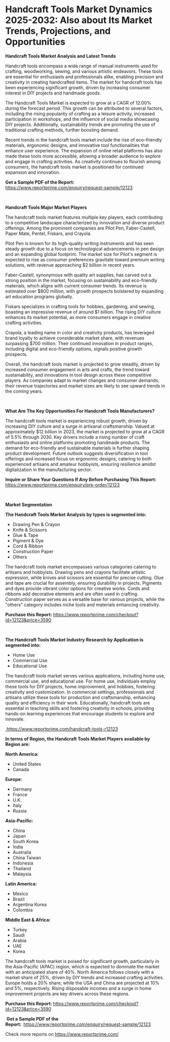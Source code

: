 <p><h1>Handcraft Tools Market Dynamics 2025-2032: Also about Its Market Trends, Projections, and Opportunities</h1></p><p><strong>Handcraft Tools Market Analysis and Latest Trends</strong></p>
<p><p>Handcraft tools encompass a wide range of manual instruments used for crafting, woodworking, sewing, and various artistic endeavors. These tools are essential for enthusiasts and professionals alike, enabling precision and creativity in creating handcrafted items. The market for handcraft tools has been experiencing significant growth, driven by increasing consumer interest in DIY projects and handmade goods.</p><p>The Handcraft Tools Market is expected to grow at a CAGR of 12.00% during the forecast period. This growth can be attributed to several factors, including the rising popularity of crafting as a leisure activity, increased participation in workshops, and the influence of social media showcasing DIY projects. Additionally, sustainability trends are promoting the use of traditional crafting methods, further boosting demand.</p><p>Recent trends in the handcraft tools market include the rise of eco-friendly materials, ergonomic designs, and innovative tool functionalities that enhance user experience. The expansion of online retail platforms has also made these tools more accessible, allowing a broader audience to explore and engage in crafting activities. As creativity continues to flourish among consumers, the handcraft tools market is positioned for continued expansion and innovation.</p></p>
<p><strong>Get a Sample PDF of the Report:&nbsp;</strong> <a href="https://www.reportprime.com/enquiry/request-sample/12123?utm_campaign=2721&utm_medium=2&utm_source=Github&utm_content=ia&utm_term=18032025&utm_id=handcraft-tools">https://www.reportprime.com/enquiry/request-sample/12123</a></p>
<p>&nbsp;</p>
<p><strong>Handcraft Tools Major Market Players</strong></p>
<p><p>The handcraft tools market features multiple key players, each contributing to a competitive landscape characterized by innovation and diverse product offerings. Among the prominent companies are Pilot Pen, Faber-Castell, Paper Mate, Pentel, Fiskars, and Crayola. </p><p>Pilot Pen is known for its high-quality writing instruments and has seen steady growth due to a focus on technological advancements in pen design and an expanding global footprint. The market size for Pilot's segment is expected to rise as consumer preferences gravitate toward premium writing solutions, with revenue approaching $2 billion in recent years.</p><p>Faber-Castell, synonymous with quality art supplies, has carved out a strong position in the market, focusing on sustainability and eco-friendly materials, which aligns with current consumer trends. Its revenue is estimated over $800 million, with growth prospects bolstered by expanding art education programs globally.</p><p>Fiskars specializes in crafting tools for hobbies, gardening, and sewing, boasting an impressive revenue of around $1 billion. The rising DIY culture enhances its market potential, as more consumers engage in creative crafting activities.</p><p>Crayola, a leading name in color and creativity products, has leveraged brand loyalty to achieve considerable market share, with revenues surpassing $700 million. Their continued innovation in product ranges, including digital and eco-friendly options, signals positive growth prospects.</p><p>Overall, the handcraft tools market is projected to grow steadily, driven by increased consumer engagement in arts and crafts, the trend toward sustainability, and innovations in tool design across these competitive players. As companies adapt to market changes and consumer demands, their revenue trajectories and market sizes are likely to see upward trends in the coming years.</p></p>
<p>&nbsp;</p>
<p><strong>What Are The Key Opportunities For Handcraft Tools Manufacturers?</strong></p>
<p><p>The handcraft tools market is experiencing robust growth, driven by increasing DIY culture and a surge in artisanal craftsmanship. Valued at approximately $12 billion in 2023, the market is projected to grow at a CAGR of 5.5% through 2030. Key drivers include a rising number of craft enthusiasts and online platforms promoting handmade products. The demand for eco-friendly and sustainable materials is further shaping product development. Future outlook suggests diversification in tool offerings and increased focus on ergonomic designs, catering to both experienced artisans and amateur hobbyists, ensuring resilience amidst digitalization in the manufacturing sector.</p></p>
<p><strong>Inquire or Share Your Questions If Any Before Purchasing This Report:</strong> <a href="https://www.reportprime.com/enquiry/pre-order/12123?utm_campaign=2721&utm_medium=2&utm_source=Github&utm_content=ia&utm_term=18032025&utm_id=handcraft-tools">https://www.reportprime.com/enquiry/pre-order/12123</a></p>
<p>&nbsp;</p>
<p><strong>Market Segmentation</strong></p>
<p><strong>The Handcraft Tools Market Analysis by types is segmented into:</strong></p>
<p><ul><li>Drawing Pen & Crayon</li><li>Knife & Scissors</li><li>Glue & Tape</li><li>Pigment & Dye</li><li>Cord & Ribbon</li><li>Construction Paper</li><li>Others</li></ul></p>
<p><p>The handcraft tools market encompasses various categories catering to artisans and hobbyists. Drawing pens and crayons facilitate artistic expression, while knives and scissors are essential for precise cutting. Glue and tape are crucial for assembly, ensuring durability in projects. Pigments and dyes provide vibrant color options for creative works. Cords and ribbons add decorative elements and are often used in crafting. Construction paper serves as a versatile base for various projects, while the "others" category includes niche tools and materials enhancing creativity.</p></p>
<p><strong>Purchase this Report:&nbsp;</strong><a href="https://www.reportprime.com/checkout?id=12123&price=3590&utm_campaign=2721&utm_medium=2&utm_source=Github&utm_content=ia&utm_term=18032025&utm_id=handcraft-tools">https://www.reportprime.com/checkout?id=12123&price=3590</a></p>
<p>&nbsp;</p>
<p><strong>The Handcraft Tools Market Industry Research by Application is segmented into:</strong></p>
<p><ul><li>Home Use</li><li>Commercial Use</li><li>Educational Use</li></ul></p>
<p><p>The handcraft tools market serves various applications, including home use, commercial use, and educational use. For home use, individuals employ these tools for DIY projects, home improvement, and hobbies, fostering creativity and customization. In commercial settings, professionals and artisans utilize these tools for production and craftsmanship, enhancing quality and efficiency in their work. Educationally, handcraft tools are essential in teaching skills and fostering creativity in schools, providing hands-on learning experiences that encourage students to explore and innovate.</p></p>
<p><a href="https://www.reportprime.com/handcraft-tools-r12123?utm_campaign=2721&utm_medium=2&utm_source=Github&utm_content=ia&utm_term=18032025&utm_id=handcraft-tools">&nbsp;https://www.reportprime.com/handcraft-tools-r12123</a></p>
<p><strong>In terms of Region, the Handcraft Tools Market Players available by Region are:</strong></p>
<p>
    <p> <strong> North America: </strong>
        <ul>
            <li>United States</li>
            <li>Canada</li>
        </ul>
        </p> 
    <p> <strong> Europe: </strong>
        <ul>
            <li>Germany</li>
            <li>France</li>
            <li>U.K.</li>
            <li>Italy</li>
            <li>Russia</li>
        </ul>
        </p> 
    <p> <strong> Asia-Pacific: </strong>
        <ul>
            <li>China</li>
            <li>Japan</li>
            <li>South Korea</li>
            <li>India</li>
            <li>Australia</li>
            <li>China Taiwan</li>
            <li>Indonesia</li>
            <li>Thailand</li>
            <li>Malaysia</li>
        </ul>
        </p> 
    <p> <strong> Latin America: </strong>
        <ul>
            <li>Mexico</li>
            <li>Brazil</li>
            <li>Argentina Korea</li>
            <li>Colombia</li>
        </ul>
        </p> 
    <p> <strong> Middle East & Africa: </strong>
        <ul>
            <li>Turkey</li>
            <li>Saudi</li>
            <li>Arabia</li>
            <li>UAE</li>
            <li>Korea</li>
        </ul>
    </p>
    </p>
<p><p>The handcraft tools market is poised for significant growth, particularly in the Asia-Pacific (APAC) region, which is expected to dominate the market with an anticipated share of 40%. North America follows closely with a market share of 25%, driven by DIY trends and increased crafting activities. Europe holds a 20% share, while the USA and China are projected at 10% and 5%, respectively. Rising disposable incomes and a surge in home improvement projects are key drivers across these regions.</p></p>
<p><strong>Purchase this Report: </strong><a href="https://www.reportprime.com/checkout?id=12123&price=3590&utm_campaign=2721&utm_medium=2&utm_source=Github&utm_content=ia&utm_term=18032025&utm_id=handcraft-tools">https://www.reportprime.com/checkout?id=12123&price=3590</a></p>
<p>&nbsp;<strong>Get a Sample PDF of the Report:&nbsp;&nbsp;</strong><a href="https://www.reportprime.com/enquiry/request-sample/12123?utm_campaign=2721&utm_medium=2&utm_source=Github&utm_content=ia&utm_term=18032025&utm_id=handcraft-tools">https://www.reportprime.com/enquiry/request-sample/12123</a></p>
<p><strong></strong></p>
<p>Check more reports on <a href="https://www.reportprime.com/?utm_campaign=2721&utm_medium=2&utm_source=Github&utm_content=ia&utm_term=18032025&utm_id=handcraft-tools">https://www.reportprime.com/</a></p>
